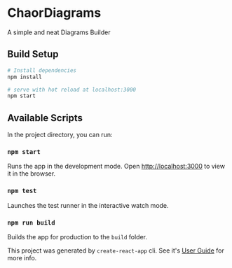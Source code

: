 # ChaorDiagrams
A simple and neat Diagrams Builder

## Build Setup

``` bash
# Install dependencies
npm install

# serve with hot reload at localhost:3000
npm start
```

## Available Scripts

In the project directory, you can run:

### `npm start`
Runs the app in the development mode.
Open [http://localhost:3000](http://localhost:3000) to view it in the browser.

### `npm test`
Launches the test runner in the interactive watch mode.

### `npm run build`
Builds the app for production to the `build` folder.

This project was generated by `create-react-app` cli. See it's [User Guide](USER-GUIDE.md) for more info.